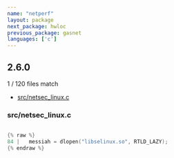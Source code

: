 ```yaml
---
name: "netperf"
layout: package
next_package: hwloc
previous_package: gasnet
languages: ['c']
---
```

## 2.6.0
1 / 120 files match

 - [src/netsec_linux.c](#srcnetsec_linuxc)

### src/netsec_linux.c

```c

{% raw %}
84 |   messiah = dlopen("libselinux.so", RTLD_LAZY);
{% endraw %}

```